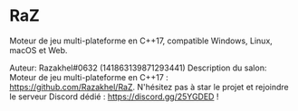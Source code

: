 # RaZ

Moteur de jeu multi-plateforme en C++17, compatible Windows, Linux, macOS et Web.

Auteur: Razakhel#0632 (141863139871293441)
Description du salon: Moteur de jeu multi-plateforme en C++17 : https://github.com/Razakhel/RaZ. N'hésitez pas à star le projet et rejoindre le serveur Discord dédié :  https://discord.gg/25YGDED !